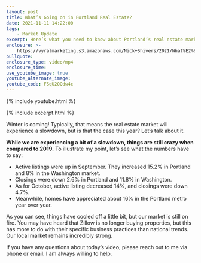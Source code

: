 ```yaml
---
layout: post
title: What’s Going on in Portland Real Estate?
date: 2021-11-11 14:22:00
tags:
    - Market Update
excerpt: Here’s what you need to know about Portland’s real estate market.
enclosure: >-
    https://vyralmarketing.s3.amazonaws.com/Nick+Shivers/2021/What%E2%80%99s+Going+On+In+Portland+Real+Estate_.mp4
pullquote:
enclosure_type: video/mp4
enclosure_time:
use_youtube_image: true
youtube_alternate_image:
youtube_code: FSqU2OQdw4c
---
```

{% include youtube.html %}

{% include excerpt.html %}

Winter is coming\! Typically, that means the real estate market will experience a slowdown, but is that the case this year? Let’s talk about it.&nbsp;

**While we are experiencing a bit of a slowdown, things are still crazy when compared to 2019.** To illustrate my point, let’s see what the numbers have to say:

* Active listings were up in September. They increased 15.2% in Portland and 8% in the Washington market.&nbsp;
* Closings were down 2.6% in Portland and 11.8% in Washington.&nbsp;
* As for October, active listing decreased 14%, and closings were down 4.7%.&nbsp;
* Meanwhile, homes have appreciated about 16% in the Portland metro year over year.&nbsp;

As you can see, things have cooled off a little bit, but our market is still on fire. You may have heard that Zillow is no longer buying properties, but this has more to do with their specific business practices than national trends. Our local market remains incredibly strong.&nbsp;

If you have any questions about today’s video, please reach out to me via phone or email. I am always willing to help.
